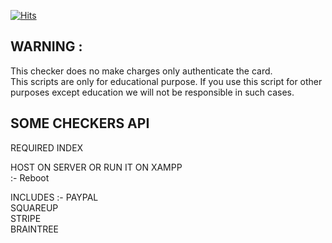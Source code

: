 [![Hits](https://hits.sh/github.com/skylar69-wtf/CC-CHECKERS-API.svg?label=Visitors)](https://hits.sh/github.com/skylar69-wtf/CC-CHECKERS-API/)

## WARNING : 
This checker does no make charges only authenticate the card.<br>
This scripts are only for educational purpose. If you use this script for other purposes except education we will not be responsible in such cases.<br>

## SOME CHECKERS API

REQUIRED INDEX

HOST ON SERVER OR RUN IT ON XAMPP<br>
:- Reboot

INCLUDES :- 
PAYPAL<br>
SQUAREUP<br>
STRIPE<br>
BRAINTREE<br>
